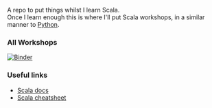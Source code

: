 A repo to put things whilst I learn Scala. <br>
Once I learn enough this is where I'll put Scala workshops, in a similar manner to [Python](https://github.com/DanielTemesgen/python-workshops).


### All Workshops
[![Binder](https://mybinder.org/badge_logo.svg)](https://mybinder.org/v2/gh/DanielTemesgen/scala-workshops/master?urlpath=lab)

### Useful links
* [Scala docs](https://docs.scala-lang.org/tour/tour-of-scala.html)
* [Scala cheatsheet](https://docs.scala-lang.org/cheatsheets/index.html)
